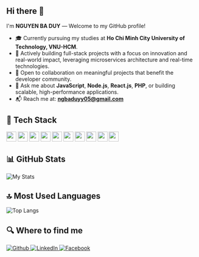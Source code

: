 ## Hi there 👋

I'm **NGUYEN BA DUY** — Welcome to my GitHub profile!

<!-- Profile summary -->
- 🎓 Currently pursuing my studies at **Ho Chi Minh City University of Technology, VNU-HCM**.
- 🔭 Actively building full-stack projects with a focus on innovation and real-world impact, leveraging microservices architecture and real-time technologies.
- 🤝 Open to collaboration on meaningful projects that benefit the developer community.
- 💬 Ask me about **JavaScript**, **Node.js**, **React.js**, **PHP**, or building scalable, high-performance applications.
- 📬 Reach me at: **[ngbaduyy05@gmail.com](mailto:ngbaduyy05@gmail.com)**

## 🚀 Tech Stack
<p>
  <img src="https://img.shields.io/badge/-JavaScript-F7DF1E?logo=javascript&logoColor=black" height="26">
  <img src="https://img.shields.io/badge/-TypeScript-3178C6?logo=typescript&logoColor=white" height="26">
  <img src="https://img.shields.io/badge/-React-61DAFB?logo=react&logoColor=black" height="26">
  <img src="https://img.shields.io/badge/-Next.js-000000?logo=nextdotjs&logoColor=white" height="26">
  <img src="https://img.shields.io/badge/-Node.js-339933?logo=nodedotjs&logoColor=white" height="26">
  <img src="https://img.shields.io/badge/-Express-000000?logo=express&logoColor=white" height="26">
  <img src="https://img.shields.io/badge/-PHP-777BB4?logo=php&logoColor=white" height="26">
  <img src="https://img.shields.io/badge/-Laravel-FF2D20?logo=laravel&logoColor=white" height="26">
  <img src="https://img.shields.io/badge/-Docker-2496ED?logo=docker&logoColor=white" height="26">
  <img src="https://img.shields.io/badge/-Git-F05032?logo=git&logoColor=white" height="26">
</p>

## 📊 GitHub Stats
![My Stats](https://github-readme-stats.vercel.app/api?username=ngbaduyy10&show_icons=true&theme=radical)

## 🔝 Most Used Languages
![Top Langs](https://github-readme-stats.vercel.app/api/top-langs/?username=ngbaduyy10&layout=compact&theme=radical)

## 🔍 Where to find me
<p>
    <a href="https://github.com/ngbaduyy10" target="_blank">
        <img alt="Github" src="https://img.shields.io/badge/GitHub-%2312100E.svg?&style=for-the-badge&logo=Github&logoColor=white" />
    </a> 
    <a href="https://www.linkedin.com/in/ba-duy-nguyen-b04bb7338/" target="_blank">
        <img alt="LinkedIn" src="https://img.shields.io/badge/linkedin-%230077B5.svg?&style=for-the-badge&logo=linkedin&logoColor=white" />
    </a> 
    <a href="https://www.facebook.com/duy.nguyenba1411/" target="_blank">
        <img alt="Facebook" src="https://img.shields.io/badge/Facebook-1877F2?style=for-the-badge&logo=facebook&logoColor=white" />
    </a>
</p>
